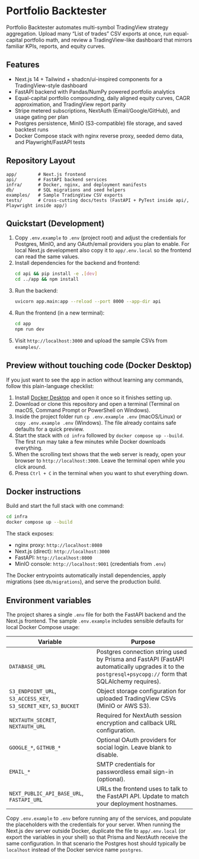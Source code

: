 # Portfolio Backtester

Portfolio Backtester automates multi-symbol TradingView strategy aggregation. Upload many “List of trades” CSV exports at once, run equal-capital portfolio math, and review a TradingView-like dashboard that mirrors familiar KPIs, reports, and equity curves.

## Features

- Next.js 14 + Tailwind + shadcn/ui-inspired components for a TradingView-style dashboard
- FastAPI backend with Pandas/NumPy powered portfolio analytics
- Equal-capital portfolio compounding, daily aligned equity curves, CAGR approximation, and TradingView report parity
- Stripe metered subscriptions, NextAuth (Email/Google/GitHub), and usage gating per plan
- Postgres persistence, MinIO (S3-compatible) file storage, and saved backtest runs
- Docker Compose stack with nginx reverse proxy, seeded demo data, and Playwright/FastAPI tests

## Repository Layout

```
app/        # Next.js frontend
api/        # FastAPI backend services
infra/      # Docker, nginx, and deployment manifests
db/         # SQL migrations and seed helpers
examples/   # Sample TradingView CSV exports
tests/      # Cross-cutting docs/tests (FastAPI + PyTest inside api/, Playwright inside app/)
```

## Quickstart (Development)

1. Copy `.env.example` to `.env` (project root) and adjust the credentials for Postgres, MinIO, and any OAuth/email providers you plan to enable. For local Next.js development also copy it to `app/.env.local` so the frontend can read the same values.
2. Install dependencies for the backend and frontend:
   ```bash
   cd api && pip install -e .[dev]
   cd ../app && npm install
   ```
3. Run the backend:
   ```bash
   uvicorn app.main:app --reload --port 8000 --app-dir api
   ```
4. Run the frontend (in a new terminal):
   ```bash
   cd app
   npm run dev
   ```
5. Visit `http://localhost:3000` and upload the sample CSVs from `examples/`.

## Preview without touching code (Docker Desktop)

If you just want to see the app in action without learning any commands, follow this plain-language checklist:

1. Install [Docker Desktop](https://www.docker.com/products/docker-desktop) and open it once so it finishes setting up.
2. Download or clone this repository and open a terminal (Terminal on macOS, Command Prompt or PowerShell on Windows).
3. Inside the project folder run `cp .env.example .env` (macOS/Linux) or `copy .env.example .env` (Windows). The file already contains safe defaults for a quick preview.
4. Start the stack with `cd infra` followed by `docker compose up --build`. The first run may take a few minutes while Docker downloads everything.
5. When the scrolling text shows that the web server is ready, open your browser to `http://localhost:3000`. Leave the terminal open while you click around.
6. Press `Ctrl + C` in the terminal when you want to shut everything down.

## Docker instructions

Build and start the full stack with one command:

```bash
cd infra
docker compose up --build
```

The stack exposes:

- nginx proxy: `http://localhost:8080`
- Next.js (direct): `http://localhost:3000`
- FastAPI: `http://localhost:8000`
- MinIO console: `http://localhost:9001` (credentials from `.env`)

The Docker entrypoints automatically install dependencies, apply migrations (see `db/migrations`), and serve the production build.

## Environment variables

The project shares a single `.env` file for both the FastAPI backend and the Next.js frontend. The sample `.env.example` includes sensible defaults for local Docker Compose usage:

| Variable                                                         | Purpose                                                                                                                                                 |
| ---------------------------------------------------------------- | ------------------------------------------------------------------------------------------------------------------------------------------------------- |
| `DATABASE_URL`                                                   | Postgres connection string used by Prisma and FastAPI (FastAPI automatically upgrades it to the `postgresql+psycopg://` form that SQLAlchemy requires). |
| `S3_ENDPOINT_URL`, `S3_ACCESS_KEY`, `S3_SECRET_KEY`, `S3_BUCKET` | Object storage configuration for uploaded TradingView CSVs (MinIO or AWS S3).                                                                           |
| `NEXTAUTH_SECRET`, `NEXTAUTH_URL`                                | Required for NextAuth session encryption and callback URL configuration.                                                                                |
| `GOOGLE_*`, `GITHUB_*`                                           | Optional OAuth providers for social login. Leave blank to disable.                                                                                      |
| `EMAIL_*`                                                        | SMTP credentials for passwordless email sign-in (optional).                                                                                             |
| `NEXT_PUBLIC_API_BASE_URL`, `FASTAPI_URL`                        | URLs the frontend uses to talk to the FastAPI API. Update to match your deployment hostnames.                                                           |

Copy `.env.example` to `.env` before running any of the services, and populate the placeholders with the credentials for your server. When running the Next.js dev server outside Docker, duplicate the file to `app/.env.local` (or export the variables in your shell) so that Prisma and NextAuth receive the same configuration. In that scenario the Postgres host should typically be `localhost` instead of the Docker service name `postgres`.
